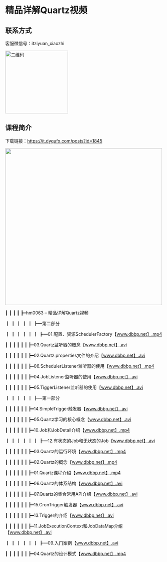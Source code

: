 # 精品详解Quartz视频

## 联系方式

客服微信号：itziyuan_xiaozhi

<img src="https://ziyuanyun.oss-cn-guangzhou.aliyuncs.com/common/20240614073449/666b82192834a.jpg" width="200" height="200" alt="二维码">

## 课程简介

下载链接：https://it.dyqufx.com/posts?id=1845

<img src="https://ziyuanyun.oss-cn-guangzhou.aliyuncs.com/yun/20240515183547/664490036f7a7.jpg" width="500" alt="">

  ┃ ┃ ┃ ┃ ┣━hm0063 &#8211; 精品详解Quartz视频

 ┃ ┃ ┃ ┃ ┃ ┣━第二部分

 ┃ ┃ ┃ ┃ ┃ ┃ ┣━01.配置、资源SchedulerFactory【www.dbbp.net】.mp4

 ┃ ┃ ┃ ┃ ┃ ┃ ┣━03.Quartz监听器的概念【www.dbbp.net】.avi

 ┃ ┃ ┃ ┃ ┃ ┃ ┣━02.Quartz.properties文件的介绍【www.dbbp.net】.avi

 ┃ ┃ ┃ ┃ ┃ ┃ ┣━06.SchedulerListener监听器的使用【www.dbbp.net】.mp4

 ┃ ┃ ┃ ┃ ┃ ┃ ┣━04.JobListener监听器的使用【www.dbbp.net】.avi

 ┃ ┃ ┃ ┃ ┃ ┃ ┣━05.TiggerListener监听器的使用【www.dbbp.net】.avi

 ┃ ┃ ┃ ┃ ┃ ┣━第一部分

 ┃ ┃ ┃ ┃ ┃ ┃ ┣━14.SimpleTrigger触发器【www.dbbp.net】.avi

 ┃ ┃ ┃ ┃ ┃ ┃ ┣━05.Quartz学习的核心概念【www.dbbp.net】.avi

 ┃ ┃ ┃ ┃ ┃ ┃ ┣━10.Job和JobDetail介绍【www.dbbp.net】.mp4

 ┃ ┃ ┃ ┃ ┃ ┃ ┣━12.有状态的Job和无状态的Job【www.dbbp.net】.avi

 ┃ ┃ ┃ ┃ ┃ ┃ ┣━03.Quartz的运行环境【www.dbbp.net】.mp4

 ┃ ┃ ┃ ┃ ┃ ┃ ┣━02.Quartz的概念【www.dbbp.net】.mp4

 ┃ ┃ ┃ ┃ ┃ ┃ ┣━01.Quartz课程介绍【www.dbbp.net】.mp4

 ┃ ┃ ┃ ┃ ┃ ┃ ┣━06.Quartz的体系结构【www.dbbp.net】.avi

 ┃ ┃ ┃ ┃ ┃ ┃ ┣━07.Quartz的集合常用API介绍【www.dbbp.net】.avi

 ┃ ┃ ┃ ┃ ┃ ┃ ┣━15.CronTrigger触发器【www.dbbp.net】.avi

 ┃ ┃ ┃ ┃ ┃ ┃ ┣━13.Trigger的介绍【www.dbbp.net】.avi

 ┃ ┃ ┃ ┃ ┃ ┃ ┣━11.JobExecutionContext和JobDataMap介绍【www.dbbp.net】.avi

 ┃ ┃ ┃ ┃ ┃ ┃ ┣━09.入门案例【www.dbbp.net】.avi

 ┃ ┃ ┃ ┃ ┃ ┃ ┣━04.Quartz的设计模式【www.dbbp.net】.mp4

  